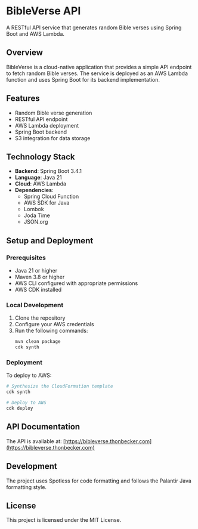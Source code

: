 # BibleVerse API

A RESTful API service that generates random Bible verses using Spring Boot and AWS Lambda.

## Overview

BibleVerse is a cloud-native application that provides a simple API endpoint to fetch random Bible verses. The service is deployed as an AWS Lambda function and uses Spring Boot for its backend implementation.

## Features

- Random Bible verse generation
- RESTful API endpoint
- AWS Lambda deployment
- Spring Boot backend
- S3 integration for data storage

## Technology Stack

- **Backend**: Spring Boot 3.4.1
- **Language**: Java 21
- **Cloud**: AWS Lambda
- **Dependencies**:
  - Spring Cloud Function
  - AWS SDK for Java
  - Lombok
  - Joda Time
  - JSON.org

## Setup and Deployment

### Prerequisites

- Java 21 or higher
- Maven 3.8 or higher
- AWS CLI configured with appropriate permissions
- AWS CDK installed

### Local Development

1. Clone the repository
2. Configure your AWS credentials
3. Run the following commands:
   ```bash
   mvn clean package
   cdk synth
   ```

### Deployment

To deploy to AWS:

```bash
# Synthesize the CloudFormation template
cdk synth

# Deploy to AWS
cdk deploy
```

## API Documentation

The API is available at: [https://bibleverse.thonbecker.com](https://bibleverse.thonbecker.com)

## Development

The project uses Spotless for code formatting and follows the Palantir Java formatting style.

## License

This project is licensed under the MIT License.

